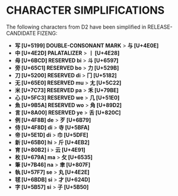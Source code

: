 # CHARACTER SIMPLIFICATIONS

The following characters from D2 have been simplified in RELEASE-CANDIDATE FIZENG:

* <b>写 [U+5199] DOUBLE-CONSONANT MARK</b> > <b>与 [U+4E0E]</b>
* <b>中 [U+4E2D] PALATALIZER</b> > <b>丨 [U+4E28]</b>
* <b>母 [U+6BCD] RESERVED bi</b> > <b>斗 [U+6597]</b>
* <b>旁 [U+65C1] RESERVED bo</b> > <b>⼒ [U+529B]</b>
* <b>刀 [U+5200] RESERVED di</b> > <b>⼌ [U+5182]</b>
* <b>无 [U+65E0] RESERVED mu</b> > <b>⼪ [U+5C22]</b>
* <b>米 [U+7C73] RESERVED pa</b> > <b>⽲ [U+79BE]</b>
* <b>心 [U+5FC3] RESERVED we</b> > <b>几 [U+51E0]</b>
* <b>魚 [U+9B5A] RESERVED wo</b> > <b>⾓ [U+89D2]</b>
* <b>言 [U+8A00] RESERVED ye</b> > <b>⾆ [U+820C]</b>
* <b>例 [U+4F8B] de</b> > <b>歹 [U+6B79]</b>
* <b>侍 [U+4F8D] di</b> > <b>寺 [U+5BFA]</b>
* <b>帝 [U+5E1D] di</b> > <b>巾 [U+5DFE]</b>
* <b>新 [U+65B0] hi</b> > <b>斤 [U+4EB2]</b>
* <b>育 [U+80B2] i</b> > <b>云 [U+4E91]</b>
* <b>枚 [U+679A] ma</b> > <b>攵 [U+6535]</b>
* <b>筆 [U+7B46] na</b> > <b>聿 [U+807F]</b>
* <b>執 [U+57F7] se</b> > <b>丸 [U+4E2E]</b>
* <b>毬 [U+6BDB] si</b> > <b>才 [U+624D]</b>
* <b>字 [U+5B57] si</b> > <b>⼦ [U+5B50]</b>
